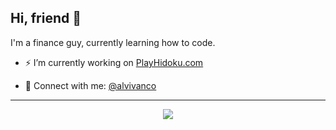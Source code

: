 ## Hi, friend 👋

I'm a finance guy, currently learning how to code.

- ⚡️ I’m currently working on [PlayHidoku.com](https://playhidoku.com)

- 💬 Connect with me: [@alvivanco](https://x.com/alvivanco)
-----
<p align="center">
  <a href="https://git.io/streak-stats"><img src="https://streak-stats.demolab.com/?user=alvivanco&theme=sea-dark"/></a>
</p>
